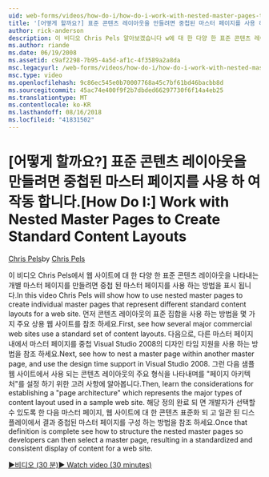 ```yaml
---
uid: web-forms/videos/how-do-i/how-do-i-work-with-nested-master-pages-to-create-standard-content-layouts
title: '[어떻게 할까요?] 표준 콘텐츠 레이아웃을 만들려면 중첩된 마스터 페이지를 사용 하 여 작업 | Microsoft Docs'
author: rick-anderson
description: 이 비디오 Chris Pels 알아보겠습니다 w에 대 한 다양 한 표준 콘텐츠 레이아웃을 나타내는 개별 마스터 페이지를 만들려면 중첩 된 마스터 페이지를 사용 하는 방법...
ms.author: riande
ms.date: 06/19/2008
ms.assetid: c9af2298-7b95-4a5d-af1c-4f3589a2a8da
msc.legacyurl: /web-forms/videos/how-do-i/how-do-i-work-with-nested-master-pages-to-create-standard-content-layouts
msc.type: video
ms.openlocfilehash: 9c86ec545e0b70007768a45c7bf61bd46bacbb8d
ms.sourcegitcommit: 45ac74e400f9f2b7dbded66297730f6f14a4eb25
ms.translationtype: MT
ms.contentlocale: ko-KR
ms.lasthandoff: 08/16/2018
ms.locfileid: "41831502"
---
```

<a name="how-do-i-work-with-nested-master-pages-to-create-standard-content-layouts"></a><span data-ttu-id="9cde8-103">[어떻게 할까요?] 표준 콘텐츠 레이아웃을 만들려면 중첩된 마스터 페이지를 사용 하 여 작동 합니다.</span><span class="sxs-lookup"><span data-stu-id="9cde8-103">[How Do I:] Work with Nested Master Pages to Create Standard Content Layouts</span></span>
====================
<span data-ttu-id="9cde8-104">[Chris Pels](https://twitter.com/chrispels)</span><span class="sxs-lookup"><span data-stu-id="9cde8-104">by [Chris Pels](https://twitter.com/chrispels)</span></span>

<span data-ttu-id="9cde8-105">이 비디오 Chris Pels에서 웹 사이트에 대 한 다양 한 표준 콘텐츠 레이아웃을 나타내는 개별 마스터 페이지를 만들려면 중첩 된 마스터 페이지를 사용 하는 방법을 표시 됩니다.</span><span class="sxs-lookup"><span data-stu-id="9cde8-105">In this video Chris Pels will show how to use nested master pages to create individual master pages that represent different standard content layouts for a web site.</span></span> <span data-ttu-id="9cde8-106">먼저 콘텐츠 레이아웃의 표준 집합을 사용 하는 방법을 몇 가지 주요 상용 웹 사이트를 참조 하세요.</span><span class="sxs-lookup"><span data-stu-id="9cde8-106">First, see how several major commercial web sites use a standard set of content layouts.</span></span> <span data-ttu-id="9cde8-107">다음으로, 다른 마스터 페이지 내에서 마스터 페이지를 중첩 Visual Studio 2008의 디자인 타임 지원을 사용 하는 방법을 참조 하세요.</span><span class="sxs-lookup"><span data-stu-id="9cde8-107">Next, see how to nest a master page within another master page, and use the design time support in Visual Studio 2008.</span></span> <span data-ttu-id="9cde8-108">그런 다음 샘플 웹 사이트에서 사용 되는 콘텐츠 레이아웃의 주요 형식을 나타내며를 "페이지 아키텍처"를 설정 하기 위한 고려 사항에 알아봅니다.</span><span class="sxs-lookup"><span data-stu-id="9cde8-108">Then, learn the considerations for establishing a "page architecture" which represents the major types of content layout used in a sample web site.</span></span> <span data-ttu-id="9cde8-109">해당 정의 완료 되 면 개발자가 선택할 수 있도록 한 다음 마스터 페이지, 웹 사이트에 대 한 콘텐츠 표준화 되 고 일관 된 디스플레이에서 결과 중첩된 마스터 페이지를 구성 하는 방법을 참조 하세요.</span><span class="sxs-lookup"><span data-stu-id="9cde8-109">Once that definition is complete see how to structure the nested master pages so developers can then select a master page, resulting in a standardized and consistent display of content for a web site.</span></span>

[<span data-ttu-id="9cde8-110">&#9654;비디오 (30 분)</span><span class="sxs-lookup"><span data-stu-id="9cde8-110">&#9654; Watch video (30 minutes)</span></span>](https://channel9.msdn.com/Blogs/ASP-NET-Site-Videos/how-do-i-work-with-nested-master-pages-to-create-standard-content-layouts)
